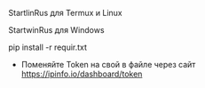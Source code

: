 StartlinRus для Termux и Linux

StartwinRus для Windows

pip install -r requir.txt

+ Поменяйте Token на свой в файле через сайт https://ipinfo.io/dashboard/token
